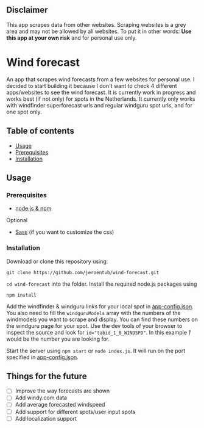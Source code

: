 ## Disclaimer
This app scrapes data from other websites.
Scraping websites is a grey area and may not be allowed by all websites.
To put it in other words: __Use this app at your own risk__ and for personal use only.  

# Wind forecast
An app that scrapes wind forecasts from a few websites for personal use.
I decided to start building it because I don't want to check 4 different apps/websites to see the wind forecast.
It is currently work in progress and works best (if not only) for spots in the Netherlands.
It currently only works with windfinder superforecast urls and regular windguru spot urls, and for one spot only.

## Table of contents
* [Usage](#usage)
* [Prerequisites](#prerequisites)
* [Installation](#installation)

## Usage

### Prerequisites
* [node.js & npm](https://nodejs.org/en/)

Optional
* [Sass](https://sass-lang.com/) (if you want to customize the css)

### Installation
Download or clone this repository using:
```
git clone https://github.com/jeroentvb/wind-forecast.git
```

`cd wind-forecast` into the folder. Install the required node.js packages using
```
npm install
```

Add the windfinder & windguru links for your local spot in [app-config.json](app-config.json). You also need to fill the `windguruModels` array with the numbers of the windmodels you want to scrape and display. You can find these numbers on the windguru page for your spot. Use the dev tools of your browser to inspect the source and look for `id="tabid_1_0_WINDSPD"`. In this example *1* would be the number you are looking for.

Start the server using `npm start` or `node index.js`. It will run on the port specified in [app-config.json](app-config.json).

## Things for the future
- [ ] Improve the way forecasts are shown
- [ ] Add windy.com data
- [ ] Add average forecasted windspeed
- [ ] Add support for different spots/user input spots
- [ ] Add localization support
